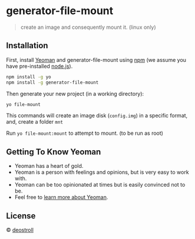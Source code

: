 # generator-file-mount 
> create an image and consequently mount it. (linux only)

## Installation

First, install [Yeoman](http://yeoman.io) and generator-file-mount using [npm](https://www.npmjs.com/) (we assume you have pre-installed [node.js](https://nodejs.org/)).

```bash
npm install -g yo
npm install -g generator-file-mount
```

Then generate your new project (in a working directory):

```bash
yo file-mount
```

This commands will create an image disk (`config.img`) in a specific format, and, create a folder `mnt`

Run `yo file-mount:mount` to attempt to mount. (to be run as root)

## Getting To Know Yeoman

 * Yeoman has a heart of gold.
 * Yeoman is a person with feelings and opinions, but is very easy to work with.
 * Yeoman can be too opinionated at times but is easily convinced not to be.
 * Feel free to [learn more about Yeoman](http://yeoman.io/).

## License

 © [deostroll](deostroll.in)


[npm-image]: https://badge.fury.io/js/generator-file-mount.svg
[npm-url]: https://npmjs.org/package/generator-file-mount
[travis-image]: https://travis-ci.com/deostroll/generator-file-mount.svg?branch=master
[travis-url]: https://travis-ci.com/deostroll/generator-file-mount
[daviddm-image]: https://david-dm.org/deostroll/generator-file-mount.svg?theme=shields.io
[daviddm-url]: https://david-dm.org/deostroll/generator-file-mount
[coveralls-image]: https://coveralls.io/repos/deostroll/generator-file-mount/badge.svg
[coveralls-url]: https://coveralls.io/r/deostroll/generator-file-mount
